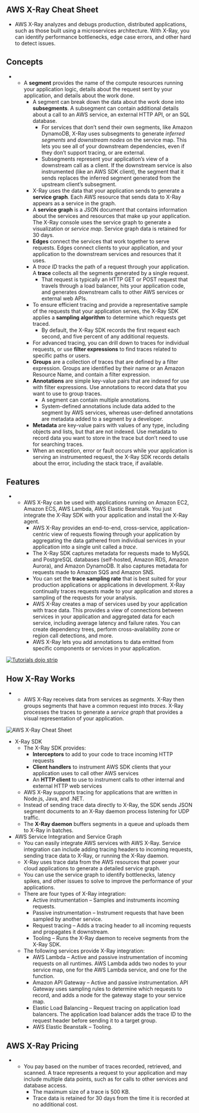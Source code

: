 ## **AWS X-Ray Cheat Sheet**

- AWS X-Ray analyzes and debugs production, distributed applications, such as those built using a microservices architecture. With X-Ray, you can identify performance bottlenecks, edge case errors, and other hard to detect issues.

## **Concepts**

- - A **segment** provides the name of the compute resources running your application logic, details about the request sent by your application, and details about the work done.
    - A segment can break down the data about the work done into **subsegments**. A subsegment can contain additional details about a call to an AWS service, an external HTTP API, or an SQL database.
        - For services that don’t send their own segments, like Amazon DynamoDB, X-Ray uses subsegments to generate _inferred segments_ and _downstream nodes_ on the service map. This lets you see all of your downstream dependencies, even if they don’t support tracing, or are external.
        - Subsegments represent your application’s view of a downstream call as a client. If the downstream service is also instrumented (like an AWS SDK client), the segment that it sends replaces the inferred segment generated from the upstream client’s subsegment.
    - X-Ray uses the data that your application sends to generate a **service graph**. Each AWS resource that sends data to X-Ray appears as a service in the graph.
    - A **service graph** is a JSON document that contains information about the services and resources that make up your application. The X-Ray console uses the service graph to generate a visualization or _service map_. Service graph data is retained for 30 days.
    - **Edges** connect the services that work together to serve requests. Edges connect clients to your application, and your application to the downstream services and resources that it uses.
    - A _trace ID_ tracks the path of a request through your application. A **trace** collects all the segments generated by a single request.
        - That request is typically an HTTP GET or POST request that travels through a load balancer, hits your application code, and generates downstream calls to other AWS services or external web APIs.
    - To ensure efficient tracing and provide a representative sample of the requests that your application serves, the X-Ray SDK applies a **sampling algorithm** to determine which requests get traced.
        - By default, the X-Ray SDK records the first request each second, and five percent of any additional requests.
    - For advanced tracing, you can drill down to traces for individual requests, or use **filter expressions** to find traces related to specific paths or users.
    - **Groups** are a collection of traces that are defined by a filter expression. Groups are identified by their name or an Amazon Resource Name, and contain a filter expression.
    - **Annotations** are simple key-value pairs that are indexed for use with filter expressions. Use annotations to record data that you want to use to group traces.
        - A segment can contain multiple annotations.
        - System-defined annotations include data added to the segment by AWS services, whereas user-defined annotations are metadata added to a segment by a developer.
    - **Metadata** are key-value pairs with values of any type, including objects and lists, but that are not indexed. Use metadata to record data you want to store in the trace but don’t need to use for searching traces.
    - When an exception, error or fault occurs while your application is serving an instrumented request, the X-Ray SDK records details about the error, including the stack trace, if available.

## **Features**

- - AWS X-Ray can be used with applications running on Amazon EC2, Amazon ECS, AWS Lambda, AWS Elastic Beanstalk. You just integrate the X-Ray SDK with your application and install the X-Ray agent.
    - AWS X-Ray provides an end-to-end, cross-service, application-centric view of requests flowing through your application by aggregating the data gathered from individual services in your application into a single unit called a _trace_.
    - The X-Ray SDK captures metadata for requests made to MySQL and PostgreSQL databases (self-hosted, Amazon RDS, Amazon Aurora), and Amazon DynamoDB. It also captures metadata for requests made to Amazon SQS and Amazon SNS.
    - You can set the **trace sampling rate** that is best suited for your production applications or applications in development. X-Ray continually traces requests made to your application and stores a sampling of the requests for your analysis.
    - AWS X-Ray creates a map of services used by your application with trace data. This provides a view of connections between services in your application and aggregated data for each service, including average latency and failure rates. You can create dependency trees, perform cross-availability zone or region call detections, and more.
    - AWS X-Ray lets you add annotations to data emitted from specific components or services in your application.

[![Tutorials dojo strip](https://td-mainsite-cdn.tutorialsdojo.com/wp-content/uploads/2024/07/TD_Mid-Year-Sale-strip-ad-extension_4July2024-scaled.webp)](https://portal.tutorialsdojo.com/shop/)

## **How X-Ray Works**

- - AWS X-Ray receives data from services as _segments_. X-Ray then groups segments that have a common request into _traces_. X-Ray processes the traces to generate a _service graph_ that provides a visual representation of your application.

![AWS X-Ray Cheat Sheet](https://media.tutorialsdojo.com/public/TD_AWS_XRAY_CheatSheet.png)

- X-Ray SDK
    - The X-Ray SDK provides:
        - **Interceptors** to add to your code to trace incoming HTTP requests
        - **Client handlers** to instrument AWS SDK clients that your application uses to call other AWS services
        - An **HTTP client** to use to instrument calls to other internal and external HTTP web services
    - AWS X-Ray supports tracing for applications that are written in Node.js, Java, and .NET.
    - Instead of sending trace data directly to X-Ray, the SDK sends JSON segment documents to an X-Ray daemon process listening for UDP traffic.
    - The **X-Ray daemon** buffers segments in a queue and uploads them to X-Ray in batches.
- AWS Service Integration and Service Graph
    - You can easily integrate AWS services with AWS X-Ray. Service integration can include adding tracing headers to incoming requests, sending trace data to X-Ray, or running the X-Ray daemon.
    - X-Ray uses trace data from the AWS resources that power your cloud applications to generate a detailed service graph.
    - You can use the service graph to identify bottlenecks, latency spikes, and other issues to solve to improve the performance of your applications.
    - There are four types of X-Ray integration:
        - Active instrumentation – Samples and instruments incoming requests.
        - Passive instrumentation – Instrument requests that have been sampled by another service.
        - Request tracing – Adds a tracing header to all incoming requests and propagates it downstream.
        - Tooling – Runs the X-Ray daemon to receive segments from the X-Ray SDK.
    - The following services provide X-Ray integration:
        - AWS Lambda – Active and passive instrumentation of incoming requests on all runtimes. AWS Lambda adds two nodes to your service map, one for the AWS Lambda service, and one for the function.
        - Amazon API Gateway – Active and passive instrumentation. API Gateway uses sampling rules to determine which requests to record, and adds a node for the gateway stage to your service map.
        - Elastic Load Balancing – Request tracing on application load balancers. The application load balancer adds the trace ID to the request header before sending it to a target group.
        - AWS Elastic Beanstalk – Tooling.

## **AWS X-Ray** **Pricing**

- - You pay based on the number of traces recorded, retrieved, and scanned. A trace represents a request to your application and may include multiple data points, such as for calls to other services and database access.
    - The maximum size of a trace is 500 KB.
    - Trace data is retained for 30 days from the time it is recorded at no additional cost.